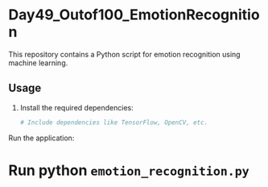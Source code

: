 
# Day49_Outof100_EmotionRecognition

This repository contains a Python script for emotion recognition using machine learning.

## Usage

1. Install the required dependencies:
   ```bash
   # Include dependencies like TensorFlow, OpenCV, etc.
Run the application:
  # Run python ```emotion_recognition.py```
